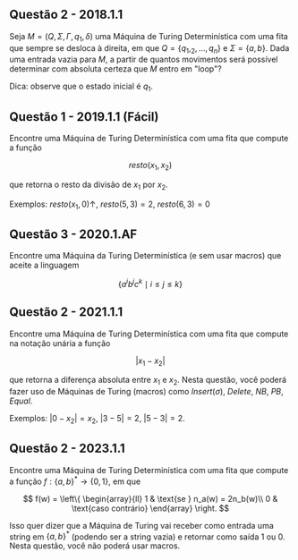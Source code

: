 ## Questão 2 - 2018.1.1

Seja $M = (Q, \Sigma, \Gamma, q_1, \delta)$ uma Máquina de Turing Determinística com uma fita que sempre se desloca à direita, em que $Q = \{q_1, _2, \ldots, q_n\}$ e $\Sigma = \{a, b\}$. Dada uma entrada vazia para $M$, a partir de quantos movimentos será possível determinar com absoluta certeza que $M$ entro em "loop"?

Dica: observe que o estado inicial é $q_1$.

## Questão 1 - 2019.1.1 (Fácil)

Encontre uma Máquina de Turing Determinística com uma fita que compute a função

$$resto(x_1, x_2)$$

que retorna o resto da divisão de $x_1$ por $x_2$.

Exemplos: $resto(x_1, 0)\uparrow$, $resto(5,3) = 2$,  $resto(6,3) = 0$

## Questão 3 - 2020.1.AF

Encontre uma Máquina da Turing Determinística (e sem usar macros) que aceite a linguagem

$$\{a^i b^j c^k \mid i \leq j \leq k\}$$

## Questão 2 - 2021.1.1

Encontre uma Máquina de Turing Determinística com uma fita que compute na notação unária a função

$$\left| x_1 - x_2 \right|$$

que retorna a diferença absoluta entre $x_1$ e $x_2$. Nesta questão, você poderá fazer uso de Máquinas de Turing (macros) como $Insert(\sigma)$, $Delete$, $NB$, $PB$, $Equal$.

Exemplos: $\left| 0 - x_2 \right| = x_2$, $\left| 3 - 5 \right| = 2$, $\left| 5 - 3 \right| = 2$.

## Questão 2 - 2023.1.1

Encontre uma Máquina de Turing Determinística com uma fita que compute a função $f : \{a,b\}^* \rightarrow \{0, 1\}$, em que

$$
f(w) =
\left\{
\begin{array}{ll}
1 & \text{se } n_a(w) = 2n_b(w)\\
0 & \text{caso contrário}
\end{array}
\right.
$$

Isso quer dizer que a Máquina de Turing vai receber como entrada uma string em $\{a, b\}^*$ (podendo ser a string vazia) e retornar como saída 1 ou 0. Nesta questão, você não poderá usar macros.
